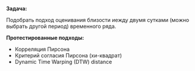 **Задача:**

Подобрать подход оценивания близости иежду двумя сутками (можно выбрать другой период) временного ряда.

**Протестированные подходы:**

- Корреляция Пирсона
- Критерий согласия Пирсона (хи-квадрат)
- Dynamic Time Warping (DTW) distance

